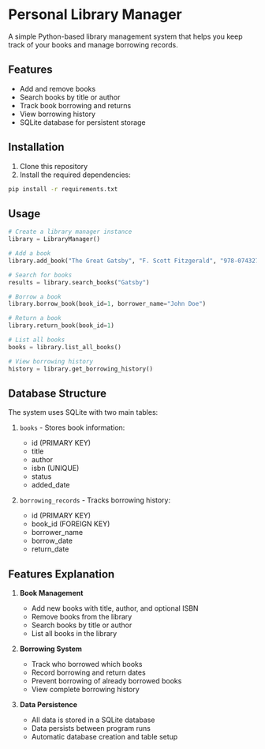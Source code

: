 # Personal Library Manager

A simple Python-based library management system that helps you keep track of your books and manage borrowing records.

## Features

- Add and remove books
- Search books by title or author
- Track book borrowing and returns
- View borrowing history
- SQLite database for persistent storage

## Installation

1. Clone this repository
2. Install the required dependencies:
```bash
pip install -r requirements.txt
```

## Usage

```python
# Create a library manager instance
library = LibraryManager()

# Add a book
library.add_book("The Great Gatsby", "F. Scott Fitzgerald", "978-0743273565")

# Search for books
results = library.search_books("Gatsby")

# Borrow a book
library.borrow_book(book_id=1, borrower_name="John Doe")

# Return a book
library.return_book(book_id=1)

# List all books
books = library.list_all_books()

# View borrowing history
history = library.get_borrowing_history()
```

## Database Structure

The system uses SQLite with two main tables:

1. `books` - Stores book information:
   - id (PRIMARY KEY)
   - title
   - author
   - isbn (UNIQUE)
   - status
   - added_date

2. `borrowing_records` - Tracks borrowing history:
   - id (PRIMARY KEY)
   - book_id (FOREIGN KEY)
   - borrower_name
   - borrow_date
   - return_date

## Features Explanation

1. **Book Management**
   - Add new books with title, author, and optional ISBN
   - Remove books from the library
   - Search books by title or author
   - List all books in the library

2. **Borrowing System**
   - Track who borrowed which books
   - Record borrowing and return dates
   - Prevent borrowing of already borrowed books
   - View complete borrowing history

3. **Data Persistence**
   - All data is stored in a SQLite database
   - Data persists between program runs
   - Automatic database creation and table setup 